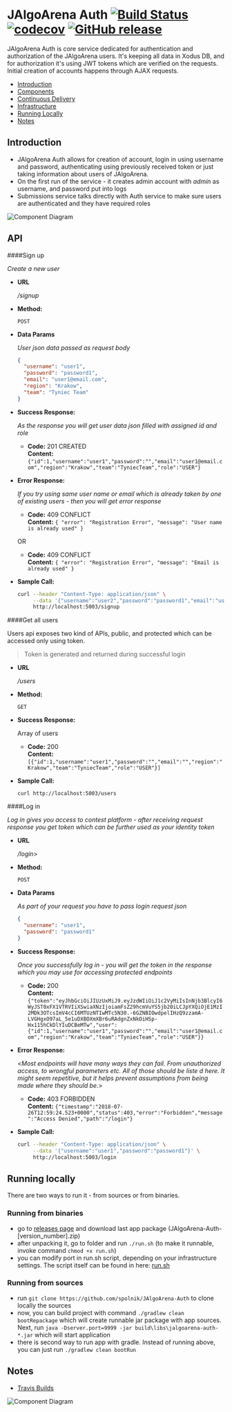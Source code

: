 # JAlgoArena Auth [![Build Status](https://travis-ci.org/spolnik/JAlgoArena-Auth.svg?branch=master)](https://travis-ci.org/spolnik/JAlgoArena-Auth) [![codecov](https://codecov.io/gh/spolnik/JAlgoArena-Auth/branch/master/graph/badge.svg)](https://codecov.io/gh/spolnik/JAlgoArena-Auth) [![GitHub release](https://img.shields.io/github/release/spolnik/jalgoarena-auth.svg)]()

JAlgoArena Auth is core service dedicated for authentication and authorization of the JAlgoArena users. It's keeping all data in Xodus DB, and for authorization it's using JWT tokens which are verified on the requests. Initial creation of accounts happens through AJAX requests.

- [Introduction](#introduction)
- [Components](#components)
- [Continuous Delivery](#continuous-delivery)
- [Infrastructure](#infrastructure)
- [Running Locally](#running-locally)
- [Notes](#notes)

## Introduction

- JAlgoArena Auth allows for creation of account, login in using username and password, authenticating using previously received token or just taking information about users of JAlgoArena.
- On the first run of the service - it creates admin account with _admin_ as username, and password put into logs
- Submissions service talks directly with Auth service to make sure users are authenticated and they have required roles

![Component Diagram](https://github.com/spolnik/JAlgoArena-Auth/raw/master/design/component_diagram.png)

## API

####Sign up

  _Create a new user_

* **URL**

  _/signup_

* **Method:**

  `POST`

* **Data Params**

  _User json data passed as request body_
  
  ```json
  {
    "username": "user1",
    "password": "password1",
    "email": "user1@email.com",
    "region": "Krakow",
    "team": "Tyniec Team"
  }
  ```

* **Success Response:**

  _As the response you will get user data json filled with assigned id and role_

  * **Code:** 201 CREATED <br />
    **Content:** `{"id":1,"username":"user1","password":"","email":"user1@email.com","region":"Krakow","team":"TyniecTeam","role":"USER"}`

* **Error Response:**

  _If you try using same user name or email which is already taken by one of existing users - then you will get error response_

  * **Code:** 409 CONFLICT <br />
    **Content:** `{ "error": "Registration Error", "message": "User name is already used" }`

  OR

  * **Code:** 409 CONFLICT <br />
    **Content:** `{ "error": "Registration Error", "message": "Email is already used" }`

* **Sample Call:**

  ```bash
  curl --header "Content-Type: application/json" \
       --data '{"username":"user2","password":"password1","email":"user1@email.com","region":"Krakow","team":"TyniecTeam"}' \
       http://localhost:5003/signup
  ```

####Get all users

Users api exposes two kind of APIs, public, and protected which can be accessed only using token.

> Token is generated and returned during successful login  

* **URL**

  _/users_

* **Method:**
  
  `GET`

* **Success Response:**
  
  Array of users

  * **Code:** 200 <br />
    **Content:** `[{"id":1,"username":"user1","password":"","email":"","region":"Krakow","team":"TyniecTeam","role":"USER"}]`
 
* **Sample Call:**

  `curl http://localhost:5003/users` 
 
####Log in

  _Log in gives you access to contest platform - after receiving request response you get token which can be further used as your identity token_

* **URL**

  _/login_>

* **Method:**

  `POST`
  
* **Data Params**

  _As part of your request you have to pass login request json_
  
  ```json
  {
    "username": "user1",
    "password": "password1"
  }
  ```

* **Success Response:**
  
  _Once you successfully log in - you will get the token in the response which you may use for accessing protected endpoints_

  * **Code:** 200 <br />
    **Content:** `{"token":"eyJhbGciOiJIUzUxMiJ9.eyJzdWIiOiJ1c2VyMiIsInNjb3BlcyI6WyJST0xFX1VTRVIiXSwiaXNzIjoiamFsZ29hcmVuYS5jb20iLCJpYXQiOjE1MzI2MDk3OTcsImV4cCI6MTUzNTIwMTc5N30.-6GZNBIOwdpelIHzQ9zzamA-LVGHgxO97aL_5e1uDXBOXmXBr6uRAdgnZxNkOiHSp-Hx115hCkDlYIuDCBeMTw","user":{"id":1,"username":"user1","password":"","email":"user1@email.com","region":"Krakow","team":"TyniecTeam","role":"USER"}}`
 
* **Error Response:**

  <_Most endpoints will have many ways they can fail. From unauthorized access, to wrongful parameters etc. All of those should be liste d here. It might seem repetitive, but it helps prevent assumptions from being made where they should be._>

  * **Code:** 403 FORBIDDEN <br />
    **Content:** `{"timestamp":"2018-07-26T12:59:24.523+0000","status":403,"error":"Forbidden","message":"Access Denied","path":"/login"}`

* **Sample Call:**

  ```bash
  curl --header "Content-Type: application/json" \
       --data '{"username":"user1","password":"password1"}' \
       http://localhost:5003/login
  ``` 

## Running locally

There are two ways to run it - from sources or from binaries.

### Running from binaries
- go to [releases page](https://github.com/spolnik/JAlgoArena-Auth/releases) and download last app package (JAlgoArena-Auth-[version_number].zip)
- after unpacking it, go to folder and run `./run.sh` (to make it runnable, invoke command `chmod +x run.sh`)
- you can modify port in run.sh script, depending on your infrastructure settings. The script itself can be found in here: [run.sh](run.sh)

### Running from sources
- run `git clone https://github.com/spolnik/JAlgoArena-Auth` to clone locally the sources
- now, you can build project with command `./gradlew clean bootRepackage` which will create runnable jar package with app sources. Next, run `java -Dserver.port=9999 -jar build\libs\jalgoarena-auth-*.jar` which will start application
- there is second way to run app with gradle. Instead of running above, you can just run `./gradlew clean bootRun`

## Notes
- [Travis Builds](https://travis-ci.org/spolnik)

![Component Diagram](https://github.com/spolnik/JAlgoArena/raw/master/design/JAlgoArena_Logo.png)
